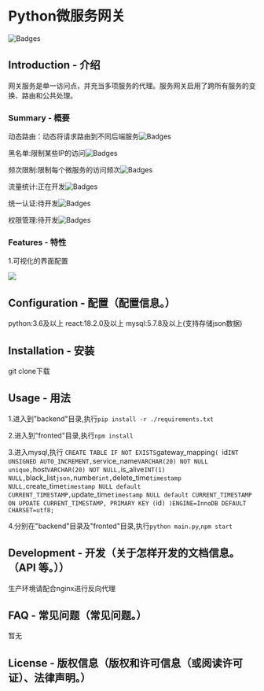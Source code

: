 # Python微服务网关

![Badges](https://img.shields.io/badge/%E5%BE%AE%E6%9C%8D%E5%8A%A1%E7%BD%91%E5%85%B3-aiohttp-yellowgreen)


## Introduction - 介绍
网关服务是单一访问点，并充当多项服务的代理。服务网关启用了跨所有服务的变换、路由和公共处理。
### Summary - 概要
动态路由：动态将请求路由到不同后端服务![Badges](https://img.shields.io/badge/complete-100%25-green)

黑名单:限制某些IP的访问![Badges](https://img.shields.io/badge/complete-100%25-green)

频次限制:限制每个微服务的访问频次![Badges](https://img.shields.io/badge/complete-100%25-green)

流量统计:正在开发![Badges](https://img.shields.io/badge/complete-35%25-green)

统一认证:待开发![Badges](https://img.shields.io/badge/complete-0%25-red)

权限管理:待开发![Badges](https://img.shields.io/badge/complete-0%25-red)

### Features - 特性
1.可视化的界面配置

![](https://s3.amazonaws.com/image.yogile.com/er5vkycg8ai/bvf7acwyqe-extra_large.png?1668669553)

## Configuration - 配置（配置信息。）

python:3.6及以上
react:18.2.0及以上
mysql:5.7.8及以上(支持存储json数据)

## Installation - 安装
git clone下载

## Usage - 用法
1.进入到"backend"目录,执行`pip install -r ./requirements.txt`

2.进入到"fronted"目录,执行`npm install`

3.进入mysql,执行
`
CREATE TABLE IF NOT EXISTS `gateway_mapping`(
   `id` INT UNSIGNED AUTO_INCREMENT,
   `service_name` VARCHAR(20) NOT NULL unique,
   `host` VARCHAR(20) NOT NULL,
   `is_alive` INT(1)  NULL,
   `black_list` json,
   `number` int,
   `delete_time` timestamp NULL,
   `create_time` timestamp NULL default CURRENT_TIMESTAMP,
   `update_time` timestamp NULL default CURRENT_TIMESTAMP ON UPDATE CURRENT_TIMESTAMP,
   PRIMARY KEY ( `id` )
)ENGINE=InnoDB DEFAULT CHARSET=utf8;
`

4.分别在"backend"目录及"fronted"目录,执行`python main.py`,`npm start`

## Development - 开发（关于怎样开发的文档信息。（API 等。））
生产环境请配合nginx进行反向代理


## FAQ - 常见问题（常见问题。）
暂无


## License - 版权信息（版权和许可信息（或阅读许可证）、法律声明。）
